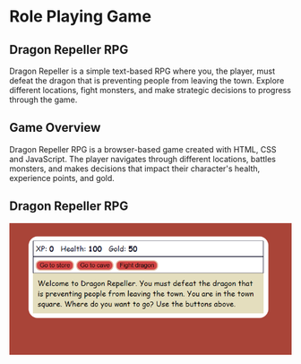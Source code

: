 # Role Playing Game
## Dragon Repeller RPG

Dragon Repeller is a simple text-based RPG where you, the player, must defeat the dragon that is preventing people from leaving the town. Explore different locations, fight monsters, and make strategic decisions to progress through the game.

## Game Overview

Dragon Repeller RPG is a browser-based game created with HTML, CSS and JavaScript. The player navigates through different locations, battles monsters, and makes decisions that impact their character's health, experience points, and gold.

## Dragon Repeller RPG

![Screenshot 2024-01-14 000943.png](<Screenshot 2024-01-14 000943.png>)
